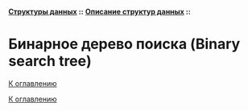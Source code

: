 **[Структуры данных](../../README.md#data-structures) ::** 
**[Описание структур данных](../../README.md#data-structures-descriptions) ::**
# Бинарное дерево поиска (Binary search tree)

<!--

-->

[К оглавлению](../../README.md#data-structures-descriptions)



[К оглавлению](../../README.md#data-structures-descriptions)
